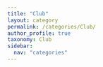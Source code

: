 ```yaml
---
title: "Club"
layout: category
permalink: /categories/Club/
author_profile: true
taxonomy: Club
sidebar:
  nav: "categories"
---
```

